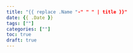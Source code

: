 ```yaml
---
title: "{{ replace .Name "-" " " | title }}"
date: {{ .Date }}
tags: [""]
categories: [""]
toc: true
draft: true
---
```


